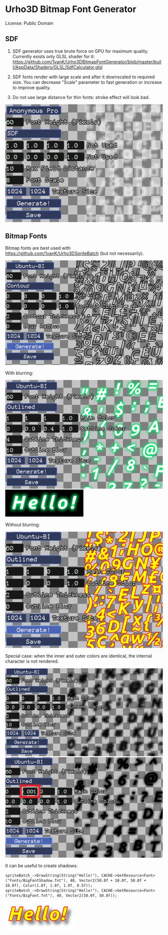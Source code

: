 # Urho3D Bitmap Font Generator

License: Public Domain

## SDF

1) SDF generator uses true brute force on GPU for maximum quality. Currently exists only GLSL shader for it:
https://github.com/1vanK/Urho3DBitmapFontGenerator/blob/master/built/AppData/Shaders/GLSL/SdfCalculator.glsl

2) SDF fonts render with large scale and after it downscaled to required size. You can decrease "Scale" parameter to fast generation or increase to improve quality.

3) Do not use large distance for thin fonts: stroke effect will look bad.

![Screenshot](https://raw.githubusercontent.com/1vanK/Urho3DBitmapFontGenerator/master/SDF.png)

## Bitmap Fonts

Bitmap fonts are best used with https://github.com/1vanK/Urho3DSpriteBatch (but not necessarily).

![Screenshot](https://raw.githubusercontent.com/1vanK/Urho3DBitmapFontGenerator/master/Contour.png)

With blurring:

![Screenshot](https://raw.githubusercontent.com/1vanK/Urho3DBitmapFontGenerator/master/OutlinedGlow.png)
![Screenshot](https://raw.githubusercontent.com/1vanK/Urho3DBitmapFontGenerator/master/OutlinedGlowView.png)

Without blurring:

![Screenshot](https://raw.githubusercontent.com/1vanK/Urho3DBitmapFontGenerator/master/OutlinedYellow.png)

Special case: when the inner and outer colors are identical, the internal character is not rendered.

![Screenshot](https://raw.githubusercontent.com/1vanK/Urho3DBitmapFontGenerator/master/BlurredShadowSettings.png)
![Screenshot](https://raw.githubusercontent.com/1vanK/Urho3DBitmapFontGenerator/master/WithBlurredShadow.png)

It can be useful to create shadows:
```
spriteBatch_->DrawString(String("Hello!"), CACHE->GetResource<Font>("Fonts/BigFontShadow.fnt"), 40, Vector2(50.0f + 10.0f, 50.0f + 10.0f), Color(1.0f, 1.0f, 1.0f, 0.5f));
spriteBatch_->DrawString(String("Hello!"), CACHE->GetResource<Font>("Fonts/BigFont.fnt"), 40, Vector2(50.0f, 50.0f));
```

![Screenshot](https://raw.githubusercontent.com/1vanK/Urho3DBitmapFontGenerator/master/BlurredShadow.png)
